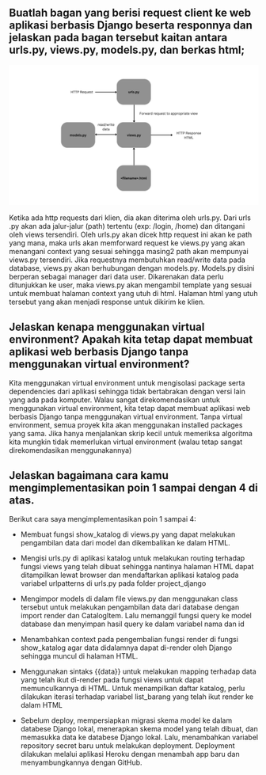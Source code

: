 ## Buatlah bagan yang berisi request client ke web aplikasi berbasis Django beserta responnya dan jelaskan pada bagan tersebut kaitan antara urls.py, views.py, models.py, dan berkas html;
![This is an image](/katalog/asset/urls.py.png)

Ketika ada http requests dari klien, dia akan diterima oleh urls.py. Dari urls .py akan ada jalur-jalur (path) tertentu (exp: /login, /home) dan ditangani oleh views tersendiri. Oleh urls.py akan dicek http request ini akan ke path yang mana, maka urls akan memforward request ke views.py yang akan menangani context yang sesuai sehingga masing2 path akan mempunyai views.py tersendiri. Jika requestnya membutuhkan read/write data pada database, views.py akan berhubungan dengan models.py. Models.py disini berperan sebagai manager dari data user. Dikarenakan data perlu ditunjukkan ke user, maka views.py akan mengambil template yang sesuai untuk membuat halaman context yang utuh di html. Halaman html yang utuh tersebut yang akan menjadi response untuk dikirim ke klien. 

## Jelaskan kenapa menggunakan virtual environment? Apakah kita tetap dapat membuat aplikasi web berbasis Django tanpa menggunakan virtual environment?

Kita menggunakan virtual environment untuk mengisolasi package serta dependencies dari aplikasi sehingga tidak bertabrakan dengan versi lain yang ada pada komputer. Walau sangat direkomendasikan untuk menggunakan virtual environment, kita tetap dapat membuat aplikasi web berbasis Django tanpa menggunakan virtual environment. Tanpa virtual environment, semua proyek kita akan menggunakan installed packages yang sama. Jika hanya menjalankan skrip kecil untuk memeriksa algoritma kita mungkin tidak memerlukan virtual environment (walau tetap sangat direkomendasikan menggunakannya)

## Jelaskan bagaimana cara kamu mengimplementasikan poin 1 sampai dengan 4 di atas.

Berikut cara saya mengimplementasikan poin 1 sampai 4:
- Membuat fungsi show_katalog di views.py yang dapat melakukan pengambilan data dari model dan dikembalikan ke dalam HTML.

- Mengisi urls.py di aplikasi katalog untuk melakukan routing terhadap fungsi views yang telah dibuat sehingga nantinya halaman HTML dapat ditampilkan lewat browser dan mendaftarkan aplikasi katalog pada variabel urlpatterns di urls.py pada folder project_django 

- Mengimpor models di dalam file views.py dan menggunakan class tersebut untuk melakukan pengambilan data dari database dengan import render dan CatalogItem. Lalu memanggil fungsi query ke model database dan menyimpan hasil query ke dalam variabel nama dan id

- Menambahkan context pada pengembalian fungsi render di fungsi show_katalog agar data didalamnya dapat di-render oleh Django sehingga muncul di halaman HTML.

- Menggunakan sintaks {{data}} untuk melakukan mapping terhadap data yang telah ikut di-render pada fungsi views untuk dapat memunculkannya di HTML. Untuk menampilkan daftar katalog, perlu dilakukan iterasi terhadap variabel list_barang yang telah ikut render ke dalam HTML

- Sebelum deploy, mempersiapkan migrasi skema model ke dalam databese Django lokal, menerapkan skema model yang telah dibuat, dan memasukka data ke databese Django lokal. Lalu, menambahkan variabel repository secret baru untuk melakukan deployment. Deployment dilakukan melalui aplikasi Heroku dengan menambah app baru dan menyambungkannya dengan GitHub.